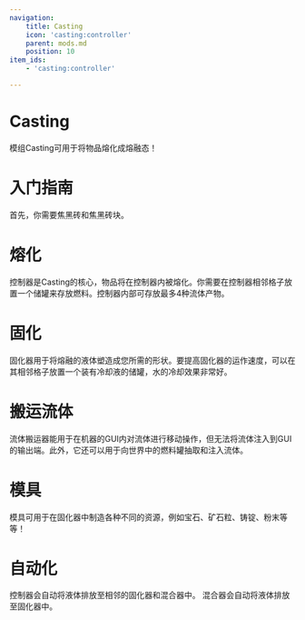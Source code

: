 ```yaml
---
navigation:
    title: Casting
    icon: 'casting:controller'
    parent: mods.md
    position: 10
item_ids:
    - 'casting:controller'

---
```


# Casting

模组Casting可用于将物品熔化成熔融态！

# 入门指南

首先，你需要焦黑砖和焦黑砖块。

<Row>
  <Recipe id="techopolis:redstone_from_ore_piece_smelting" />
  <Recipe id="techopolis:black_brick" />
  <Recipe id="casting:black_bricks" />
</Row>

# 熔化

控制器是Casting的核心，物品将在控制器内被熔化。你需要在控制器相邻格子放置一个储罐来存放燃料。控制器内部可存放最多4种流体产物。
<Row>
  <Recipe id="casting:controller" />
  <Recipe id="casting:tank" />
  <BlockImage id="casting:controller"  scale="3" />
  <BlockImage id="casting:tank"  scale="3" />
</Row>

# 固化

固化器用于将熔融的液体塑造成您所需的形状。要提高固化器的运作速度，可以在其相邻格子放置一个装有冷却液的储罐，水的冷却效果非常好。

<Row>
  <Recipe id="casting:solidifier" />
  <BlockImage id="casting:solidifier"  scale="3" />
</Row>

# 搬运流体

流体搬运器能用于在机器的GUI内对流体进行移动操作，但无法将流体注入到GUI的输出端。此外，它还可以用于向世界中的燃料罐抽取和注入流体。

<Row>
  <Recipe id="casting:fluid_mover" />
</Row>

# 模具

模具可用于在固化器中制造各种不同的资源，例如宝石、矿石粒、铸锭、粉末等等！

<Row>
  <ItemImage id="casting:ball_mold"  scale="3" />
  <ItemImage id="casting:gear_mold"  scale="3" />
  <ItemImage id="casting:plate_mold"  scale="3" />
  <ItemImage id="casting:ingot_mold"  scale="3" />
  <ItemImage id="casting:nugget_mold"  scale="3" />
  <ItemImage id="casting:rod_mold"  scale="3" />
  <ItemImage id="casting:gem_mold"  scale="3" />
  <ItemImage id="casting:gear_mold"  scale="3" />
  <ItemImage id="casting:dust_mold"  scale="3" />
</Row>

# 自动化

控制器会自动将液体排放至相邻的固化器和混合器中。
混合器会自动将液体排放至固化器中。

<GameScene zoom="3" interactive={true}>
  <ImportStructure src="../assets/structures/scenes/casting.nbt" />
</GameScene>
